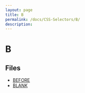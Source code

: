 ```yaml
---
layout: page
title: B
permalink: /docs/CSS-Selectors/B/
description: 
---
```


# B



## Files
* [BEFORE](/compare.html2pdf.tools/docs/CSS-Selectors/B/before.md)
* [BLANK](/compare.html2pdf.tools/docs/CSS-Selectors/B/blank.md)

